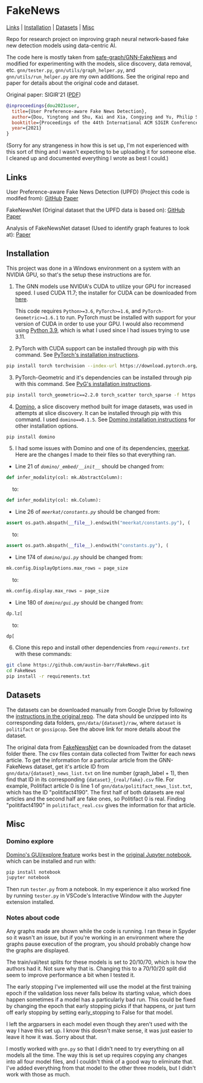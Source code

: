 # FakeNews
[Links](#links) | [Installation](#installation) | [Datasets](#datasets) | [Misc](#misc)

Repo for research project on improving graph neural network-based fake new detection models using data-centric AI.

The code here is mostly taken from [safe-graph/GNN-FakeNews](https://github.com/safe-graph/GNN-FakeNews) and modified for experimenting with the models, slice discovery, data removal, etc. `gnn/tester.py`, `gnn/utils/graph_helper.py`, and `gnn/utils/run_helper.py` are my own additions. See the original repo and paper for details about the original code and dataset.

Original paper: SIGIR'21 ([PDF](https://arxiv.org/pdf/2104.12259.pdf))
```bibtex
@inproceedings{dou2021user,
  title={User Preference-aware Fake News Detection},
  author={Dou, Yingtong and Shu, Kai and Xia, Congying and Yu, Philip S. and Sun, Lichao},
  booktitle={Proceedings of the 44th International ACM SIGIR Conference on Research and Development in Information Retrieval},
  year={2021}
}
```

(Sorry for any strangeness in how this is set up, I'm not experienced with this sort of thing and I wasn't expecting to be uploading it for someone else. I cleaned up and documented everything I wrote as best I could.)

## Links
User Preference-aware Fake News Detection (UPFD) (Project this code is modifed from): [GitHub](https://github.com/safe-graph/GNN-FakeNews) [Paper](https://arxiv.org/pdf/2104.12259.pdf)

FakeNewsNet (Original dataset that the UPFD data is based on): [GitHub](https://github.com/KaiDMML/FakeNewsNet) [Paper](https://arxiv.org/pdf/1809.01286.pdf)

Analysis of FakeNewsNet dataset (Used to identify graph features to look at): [Paper](https://arxiv.org/pdf/1903.09196.pdf)

## Installation
This project was done in a Windows environment on a system with an NVIDIA GPU, so that's the setup these instructions are for.

1. The GNN models use NVIDIA's CUDA to utilize your GPU for increased speed. I used CUDA 11.7; the installer for CUDA can be downloaded from [here](https://developer.nvidia.com/cuda-11-7-0-download-archive?target_os=Windows&target_arch=x86_64&target_version=10&target_type=exe_local).

    This code requires `Python>=3.6`, `PyTorch>=1.6`, and `PyTorch-Geometric>=1.6.1` to run. PyTorch must be installed with support for your version of CUDA in order to use your GPU. I would also recommend using [Python 3.9](https://www.python.org/downloads/release/python-390/), which is what I used since I had issues trying to use 3.11.

2. PyTorch with CUDA support can be installed through pip with this command. See [PyTorch's installation instructions](https://pytorch.org/get-started/locally/).

```bash
pip install torch torchvision --index-url https://download.pytorch.org/whl/cu117
```

3. PyTorch-Geometric and it's dependencies can be installed through pip with this command. See [PyG's installation instructions](https://pytorch-geometric.readthedocs.io/en/latest/install/installation.html).

```bash
pip install torch_geometric==2.2.0 torch_scatter torch_sparse -f https://data.pyg.org/whl/torch-2.0.0+cu117.html
```

4. [Domino](https://github.com/HazyResearch/domino/tree/main), a slice discovery method built for image datasets, was used in attempts at slice discovery. It can be installed through pip with this command. I used `domino==0.1.5`. See [Domino installation instructions](https://domino-slice.readthedocs.io/en/latest/intro.html) for other installation options.
```bash
pip install domino
```

5. I had some issues with Domino and one of its dependencies, [meerkat](https://github.com/HazyResearch/meerkat). Here are the changes I made to their files so that everything ran.

- Line 21 of *`domino/_embed/__init__`* should be changed from:
```python
def infer_modality(col: mk.AbstractColumn):
```
&nbsp;&nbsp;&nbsp;&nbsp;to:
```python
def infer_modality(col: mk.Column):
```
- Line 26 of *`meerkat/constants.py`* should be changed from:
```python
assert os.path.abspath(__file__).endswith("meerkat/constants.py"), (
```
&nbsp;&nbsp;&nbsp;&nbsp;to:
```python
assert os.path.abspath(__file__).endswith("constants.py"), (
```
- Line 174 of *`domino/gui.py`* should be changed from:
```python
mk.config.DisplayOptions.max_rows = page_size
```
&nbsp;&nbsp;&nbsp;&nbsp;to:
```python
mk.config.display.max_rows = page_size
```
- Line 180 of *`domino/gui.py`* should be changed from:
```python
dp.lz[
```
&nbsp;&nbsp;&nbsp;&nbsp;to:
```python
dp[
```
6. Clone this repo and install other dependencies from *`requirements.txt`* with these commands:
```bash
git clone https://github.com/austin-barr/FakeNews.git
cd FakeNews
pip install -r requirements.txt
```
## Datasets
The datasets can be downloaded manually from Google Drive by following the [instructions in the original repo](https://github.com/safe-graph/GNN-FakeNews/blob/main/README.md#datasets). The data should be unzipped into its corresponding data folders, `gnn/data/{dataset}/raw`, where `dataset` is `politifact` or `gossipcop`. See the above link for more details about the dataset.

The original data from [FakeNewsNet](https://github.com/KaiDMML/FakeNewsNet) can be downloaded from the dataset folder there. The csv files contain data collected from Twitter for each news article. To get the information for a particular article from the GNN-FakeNews dataset, get it's article ID from `gnn/data/{dataset}_news_list.txt` on line number (graph_label + 1), then find that ID in its corresponding `{dataset}_{real/fake}.csv` file. For example, Politifact article 0 is line 1 of `gnn/data/politifact_news_list.txt`, which has the ID "politifact4190". The first half of both datasets are real articles and the second half are fake ones, so Politifact 0 is real. Finding "politifact4190" in `politifact_real.csv` gives the information for that article.

## Misc
### Domino explore
[Domino's GUI/explore feature](https://domino-slice.readthedocs.io/en/latest/apidocs/gui.html) works best in the [original Jupyter notebook](https://jupyter.org/install#jupyter-notebook), which can be installed and run with:
```bash
pip install notebook
jupyter notebook
```
Then run `tester.py` from a notebook. In my experience it also worked fine by running `tester.py` in VSCode's Interactive Window with the Jupyter extension installed.

### Notes about code
Any graphs made are shown while the code is running. I ran these in Spyder so it wasn't an issue, but if you're working in an environment where the graphs pause execution of the program, you should probably change how the graphs are displayed.

The train/val/test splits for these models is set to 20/10/70, which is how the authors had it. Not sure why that is. Changing this to a 70/10/20 split did seem to improve performance a bit when I tested it.

The early stopping I've implemented will use the model at the first training epoch if the validation loss never falls below its starting value, which does happen sometimes if a model has a particularly bad run. This could be fixed by changing the epoch that early stopping picks if that happens, or just turn off early stopping by setting early_stopping to False for that model.

I left the argparsers in each model even though they aren't used with the way I have this set up. I know this doesn't make sense, it was just easier to leave it how it was. Sorry about that.

I mostly worked with `gnn.py` so that I didn't need to try everything on all models all the time. The way this is set up requires copying any changes into all four model files, and I couldn't think of a good way to eliminate that. I've added everything from that model to the other three models, but I didn't work with those as much.
